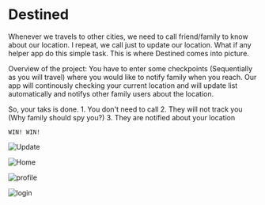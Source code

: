 # Destined
Whenever we travels to other cities, we need to call friend/family to know about our location. I repeat, we call just to update our location. What if any helper app do this 
simple task.
This is where Destined comes into picture.

Overview of the project: 
  You have to enter some checkpoints (Sequentially as you will travel) where you would like to notify family when you reach.
  Our app will continously checking your current location
  and will update list automatically and notifys other family users about the location.
  
  So, your taks is done.
    1. You don't need to call
    2. They will not track you (Why family should spy you?)
    3. They are notified about your location
    
    WIN! WIN!
![Update](https://user-images.githubusercontent.com/73628244/117954351-8f5f7080-b334-11eb-9098-961a9695ed88.png)

![Home](https://user-images.githubusercontent.com/73628244/117954364-938b8e00-b334-11eb-8543-c041ead53210.png)

![profile](https://user-images.githubusercontent.com/73628244/117954373-95555180-b334-11eb-8b14-2f3452c6e6ff.png)

![login](https://user-images.githubusercontent.com/73628244/117954384-971f1500-b334-11eb-85bc-aece59954e96.png)
  
